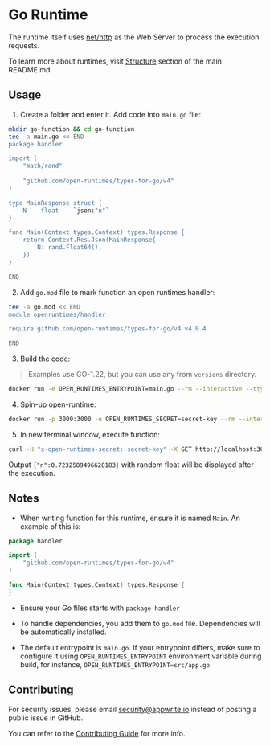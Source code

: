 # Go Runtime
The runtime itself uses [net/http](https://pkg.go.dev/net/http) as the Web Server to process the execution requests.

To learn more about runtimes, visit [Structure](https://github.com/open-runtimes/open-runtimes#structure) section of the main README.md.

## Usage

1. Create a folder and enter it. Add code into `main.go` file:

```bash
mkdir go-function && cd go-function
tee -a main.go << END
package handler

import (
	"math/rand"
	
	"github.com/open-runtimes/types-for-go/v4"
)

type MainResponse struct {
	N    float    `json:"n"`
}

func Main(Context types.Context) types.Response {
	return Context.Res.Json(MainResponse{
		N: rand.Float64(),
	})
}

END

```

2. Add `go.mod` file to mark function an open runtimes handler:

```bash
tee -a go.mod << END
module openruntimes/handler

require github.com/open-runtimes/types-for-go/v4 v4.0.4

END

```

3. Build the code:
> Examples use GO-1.22, but you can use any from `versions` directory.

```bash
docker run -e OPEN_RUNTIMES_ENTRYPOINT=main.go --rm --interactive --tty --volume $PWD:/mnt/code openruntimes/go:v4-1.22 sh helpers/build.sh
```

4. Spin-up open-runtime:

```bash
docker run -p 3000:3000 -e OPEN_RUNTIMES_SECRET=secret-key --rm --interactive --tty --volume $PWD/code.tar.gz:/mnt/code/code.tar.gz:ro openruntimes/go:v4-1.22 sh helpers/start.sh "/usr/local/server/src/function/server"
```

5. In new terminal window, execute function:

```bash
curl -H "x-open-runtimes-secret: secret-key" -X GET http://localhost:3000/
```

Output `{"n":0.7232589496628183}` with random float will be displayed after the execution.

## Notes

- When writing function for this runtime, ensure it is named `Main`. An example of this is:

```go
package handler

import (
	"github.com/open-runtimes/types-for-go/v4"
)

func Main(Context types.Context) types.Response {
}
```

- Ensure your Go files starts with `package handler`

- To handle dependencies, you add them to `go.mod` file. Dependencies will be automatically installed.

- The default entrypoint is `main.go`. If your entrypoint differs, make sure to configure it using `OPEN_RUNTIMES_ENTRYPOINT` environment variable during build, for instance, `OPEN_RUNTIMES_ENTRYPOINT=src/app.go`.

## Contributing

For security issues, please email security@appwrite.io instead of posting a public issue in GitHub.

You can refer to the [Contributing Guide](https://github.com/open-runtimes/open-runtimes/blob/main/CONTRIBUTING.md) for more info.
